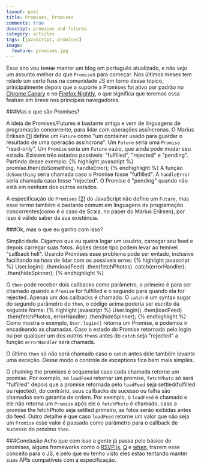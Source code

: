 ```yaml
---
layout: post
title: Promises, Promises
comments: true
descript: promises and futures
category: articles
tags: [javascript, promises]
image:
  feature: promises.jpg
---
```


Esse ano vou <del>tentar</del> manter um blog em português atualizado, e não vejo um assunto melhor do que `Promise`s para começar.
Nos últimos meses tem rolado um certo fuss na comunidade JS em torno desse tópico, principalmente depois que o suporte a Promises foi ativo por padrão
no [Chrome Canary](http://www.chromestatus.com/features/5681726336532480) e no [Firefox Nightly](http://nightly.mozilla.org), o que significa que teremos essa feature em breve
nos principais navegadores.


###Mas o que são Promises?

A ideia de Promises/Futures é bastante antiga e vem de linguagens de programação concorrente, para lidar com operações assíncronas.
O Marius Eriksen [[1]](http://monkey.org/~marius/funsrv.pdf) define um `Future` como "um container usado para guardar o resultado de uma operação assíncrona".
Um `Future` seria uma `Promise` "read-only". Um `Promise` seria um `Future` vazio, que ainda pode mudar seu estado.
Existem três estados possíveis: "fulfilled", "rejected" e "pending". Partindo desse exemplo:
{% highlight javascript %}
  promise.then(doSomething, handleError);
{% endhighlight %}
A função `doSomething` seria chamada caso o Promise fosse "fulfilled". A `handleError` seria chamada caso fosse "rejected". O Promise é "pending"
quando não está em nenhum dos outros estados.


A especificação de `Promises` [[2]](http://promises-aplus.github.io/promises-spec/) do JavaScript não define um `Future`, mas esse termo
também é bastante comum em linguagens de programação concorrentes(como é o caso de Scala, no paper do Marius Eriksen), por isso é válido saber da sua existência.


###Ok, mas o que eu ganho com isso?

Simplicidade. Digamos que eu queira logar um usuário, carregar seu feed e depois carregar suas fotos. Ações desse tipo podem levar ao temível "callback hell". Usando Promises
esse problema pode ser evitado, inclusive facilitando na hora de lidar com os possíveis erros:
{% highlight javascript %}
  User.login()
    .then(loadFeed)
    .then(fetchPhotos)
    .catch(errorHandler);
    .then(hideSpinner);
{% endhighlight %}

O `then` pode receber dois callbacks como parâmetro, o primeiro é para ser chamado quando a `Promise` for fulfilled e o segundo para quando ela for rejected. Apenas
um dos callbacks é chamado. O `catch` é um syntax sugar do segundo parâmetro do `then`, o código acima poderia ser escrito da seguinte forma:
{% highlight javascript %}
User.login()
  .then(loadFeed)
  .then(fetchPhotos, errorHandler)
  .then(hideSpinner);
{% endhighlight %}
Como mostra o exemplo, `User.login()` retorna um Promise, e podemos ir encadeando as chamadas.
Caso o estado do Promise retornado pelo login ou por qualquer um dos outros `then`s antes do `catch` seja "rejected"
a função `errorHandler` será chamada.

O último `then` só não será chamado caso o `catch` antes dele também levante uma exceção. Desse modo o controle de exceptions fica bem mais simples.


O chaining the promises é sequencial caso cada chamada retorne um promise. Por exemplo, se `loadFeed` retornar um promise, `fetchPhoto` só será 
"fulfilled" depois que a promise retornada pelo `loadFeed` seja settled(fulfilled ou rejected), do contrário, seus callbacks de sucesso ou falha são chamados
sem garantia de ordem. Por exemplo, o `loadFeed` é chamado e ele não retorna um `Promise` após ele o `fetchPhoto` é chamado, caso a promise the fetchPhoto
seja settled primeiro, as fotos serão exibidas antes do feed.
Outro detalhe é que caso `loadFeed` retorne um valor que não seja um `Promise` esse valor é passado como parâmetro para o callback de sucesso do próximo `then`.

###Conclusão
Acho que com isso a gente já passa pelo básico de promises, alguns frameworks como o [RSVP.js](https://github.com/tildeio/rsvp.js), [Q](https://github.com/kriskowal/q) e [when](https://github.com/cujojs/when),
trazem esse conceito para o JS, e pelo que eu tenho visto eles estão tentando manter suas APIs compatíveis com a especificação.

